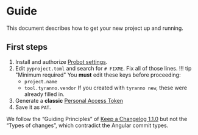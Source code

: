 # Guide

This document describes how to get your new project up and running.

## First steps

1. Install and authorize [Probot settings](https://github.com/probot/settings).
2. Edit `pyproject.toml` and search for `# FIXME`. Fix all of those lines.
   !!! tip "Minimum required"
   You **must** edit these keys before proceeding:
   - `project.name`
   - `tool.tyranno.vendor`
     If you created with `tyranno new`, these were already filled in.
3. Generate a **classic**
   [Personal Access Token](https://docs.github.com/en/authentication/keeping-your-account-and-data-secure/creating-a-personal-access-token)
4. Save it as `PAT`.

We follow the “Guiding Principles” of [Keep a Changelog 1.1.0](https://keepachangelog.com/en/1.1.0/)
but not the “Types of changes”, which contradict the Angular commit types.
